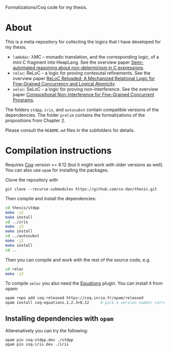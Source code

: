 Formalizations/Coq code for my thesis.

# About

This is a meta-repository for collecting the logics that I have
developed for my thesis.

- `lambdac`: λMC – monadic translation, and the corresponding logic,
  of a mini C fragment into HeapLang.
  See the overview paper [Semi-automated reasoning about non-determinism in C expressions](https://iris-project.org/pdfs/2019-esop-c.pdf). 
- `reloc`: ReLoC - a logic for proving contexutal refinements.
  See the overview paper [ReLoC Reloaded: A Mechanized Relational Logic for Fine-Grained Concurrency and Logical Atomicity](https://arxiv.org/abs/2006.13635).
- `seloc`: SeLoC - a logic for proving non-interference.
  See the overview paper [Compositional Non-Interference for Fine-Grained Concurrent Programs](https://arxiv.org/abs/1910.00905).


The folders `stdpp`, `iris`, and `autosubst` contain compatible versions of the dependencies.
The folder `prelim` contains the formalizations of the propositions from Chapter 2.

Please consult the `README.md` files in the subfolders for details.

# Compilation instructions

Requires [Coq](https://coq.inria.fr/) version >= 8.12 (but it might work with older versions as well).
You can also use `opam` for installing the packages.

Clone the repository with
```
git clone --recurse-submodules https://github.com/co-dan/thesis.git
```
Then compile and install the dependencies:

```bash
cd thesis/stdpp
make -j2
make install
cd ../iris
make -j2
make install
cd ../autosubst
make -j2
make install
cd ..
```

Then you can compile and work with the rest of the source code, e.g.
```bash
cd reloc
make -j2
```

To compile `seloc` you also need the [Equations](https://github.com/mattam82/Coq-Equations) plugin.
You can install it from opam:
```bash
opam repo add coq-released https://coq.inria.fr/opam/released
opam install coq-equations.1.2.3+8.12     # pick a version number corresponding to your Coq version
```

## Installing dependencies with `opam`

Alterenatively you can try the following:

```
opam pin coq-stdpp.dev ./stdpp
opam pin coq-iris.dev ./iris
```
